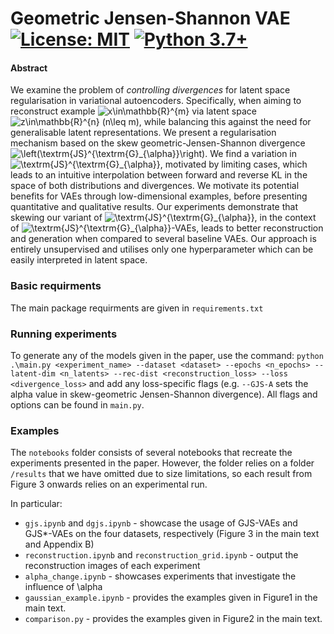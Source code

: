 # Geometric Jensen-Shannon VAE [![License: MIT](https://img.shields.io/badge/License-MIT-yellow.svg)](https://github.com/jacobdeasy/geometric-JS/blob/master/LICENSE) [![Python 3.7+](https://img.shields.io/badge/python-3.7+-blue.svg)](https://www.python.org/downloads/release/python-370/)

#### Abstract
We examine the problem of _controlling divergences_ for latent space regularisation in variational autoencoders. Specifically, when aiming to reconstruct example <img src="https://latex.codecogs.com/gif.latex?x\in\mathbb{R}^{m}" title="x\in\mathbb{R}^{m}" /> via latent space <img src="https://latex.codecogs.com/gif.latex?z\in\mathbb{R}^{n}&space;(n\leq&space;m)" title="z\in\mathbb{R}^{n} (n\leq m)" />, while balancing this against the need for generalisable latent representations. We present a regularisation mechanism based on the skew geometric-Jensen-Shannon divergence <img src="https://latex.codecogs.com/gif.latex?\left(\textrm{JS}^{\textrm{G}_{\alpha}}\right)" title="\left(\textrm{JS}^{\textrm{G}_{\alpha}}\right)" />. We find a variation in <img src="https://latex.codecogs.com/gif.latex?\textrm{JS}^{\textrm{G}_{\alpha}}" title="\textrm{JS}^{\textrm{G}_{\alpha}}" />, motivated by limiting cases, which leads to an intuitive interpolation between forward and reverse KL in the space of both distributions and divergences. We motivate its potential benefits for VAEs through low-dimensional examples, before presenting quantitative and qualitative results. Our experiments demonstrate that skewing our variant of <img src="https://latex.codecogs.com/gif.latex?\textrm{JS}^{\textrm{G}_{\alpha}}" title="\textrm{JS}^{\textrm{G}_{\alpha}}" />, in the context of <img src="https://latex.codecogs.com/gif.latex?\textrm{JS}^{\textrm{G}_{\alpha}}" title="\textrm{JS}^{\textrm{G}_{\alpha}}" />-VAEs, leads to better reconstruction and generation when compared to several baseline VAEs. Our approach is entirely unsupervised and utilises only one hyperparameter which can be easily interpreted in latent space.

### Basic requirments
The main package requirments are given in `requirements.txt`

### Running experiments

To generate any of the models given in the paper, use the command:
`python .\main.py <experiment_name> --dataset <dataset> --epochs <n_epochs> --latent-dim <n_latents> --rec-dist <reconstruction_loss> --loss <divergence_loss>`
and add any loss-specific flags (e.g. `--GJS-A` sets the alpha value in skew-geometric Jensen-Shannon divergence). All flags and options can be found in `main.py`.

### Examples 

The `notebooks` folder consists of several notebooks that recreate the experiments presented in the paper. However, the folder relies on a folder `/results` that we have omitted due to size limitations, so each result from Figure 3 onwards relies on an experimental run.

In particular:
- `gjs.ipynb` and `dgjs.ipynb` - showcase the usage of GJS-VAEs and GJS*-VAEs on the four datasets, respectively (Figure 3 in the main text and Appendix B)
- `reconstruction.ipynb` and `reconstruction_grid.ipynb` - output the reconstruction images of each experiment
- `alpha_change.ipynb` - showcases experiments that investigate the influence of \alpha 
- `gaussian_example.ipynb` - provides the examples given in Figure1 in the main text.
- `comparison.py` - provides the examples given in Figure2 in the main text.
